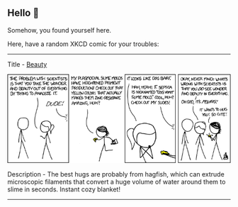 ## Hello 👀

Somehow, you found yourself here.

Here, have a random XKCD comic for your troubles:

-----------------------------------

Title - [Beauty](https://xkcd.com/877)

![Beauty](./random_comic.png)

Description - The best hugs are probably from hagfish, which can extrude microscopic filaments that convert a huge volume of water around them to slime in seconds. Instant cozy blanket!

-----------------------------------